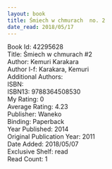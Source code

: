 ```yaml
---
layout: book
title: Śmiech w chmurach  no. 2
date_read: 2018/05/17
---
```


Book Id: 42295628<br />
Title: Śmiech w chmurach #2<br />
Author: Kemuri Karakara<br />
Author l-f: Karakara, Kemuri<br />
Additional Authors: <br />
ISBN: <br />
ISBN13: 9788364508530<br />
My Rating: 0<br />
Average Rating: 4.23<br />
Publisher: Waneko<br />
Binding: Paperback<br />
Year Published: 2014<br />
Original Publication Year: 2011<br />
Date Added: 2018/05/07<br />
Exclusive Shelf: read<br />
Read Count: 1<br />

